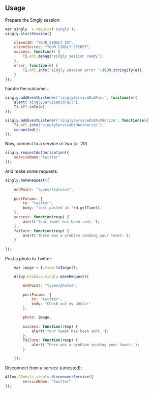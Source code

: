 ## Usage ##

Prepare the Singly session:

```javascript
var singly  = require('singly');
singly.startSession({

    clientID: "YOUR_SINGLY_ID",
    clientSecret: "YOUR_SINGLY_SECRET",
    success: function() {
        Ti.API.debug('singly session ready');
    },
    error: function(e) {
        Ti.API.info('singly session error '+JSON.stringify(e));
    }
});
```

handle the outcome...

```javascript
singly.addEventListener('singlyServiceDidFail', function(e){
    alert('singlyServiceDidFail');
    Ti.API.info(e);
});

singly.addEventListener('singlyServiceDidAuthorize', function(e){
    Ti.API.info('singlyServiceDidAuthorize');
    connected();
});
```

Now, connect to a service or two (or 20)

```javascript
singly.requestAuthorization({
    serviceName:'twitter'
});    
```

And make some requests:

```javascript
singly.makeRequest({
    
    endPoint: "types/statuses",
     
    postParams: {
        to: "twitter",
        body: "test posted at "+d.getTime(),
    },
    success: function(resp) {
        alert('Your tweet has been sent.');
    },
    failure: function(resp) {
        alert('There was a problem sending your tweet.');
    }
     
});
```

Post a photo to Twitter:

```javascript 
    var image = $.view.toImage();

    Alloy.Globals.singly.makeRequest({

        endPoint: "types/photos",
 
        postParams: {
            to: "twitter",
            body: "Check out my photo!"
        },

        photo: image,
        
        success: function(resp) {
            alert('Your tweet has been sent.');
        },
        failure: function(resp) {
            alert('There was a problem sending your tweet.');
        }

    });
```

Disconnect from a service (untested):

```javascript
Alloy.Globals.singly.disconnectService({
        serviceName: "twitter"
});
```


